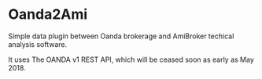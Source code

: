 # Oanda2Ami

Simple data plugin between Oanda brokerage and AmiBroker techical analysis software.

It uses The OANDA v1 REST API, which will be ceased soon as early as May 2018.
